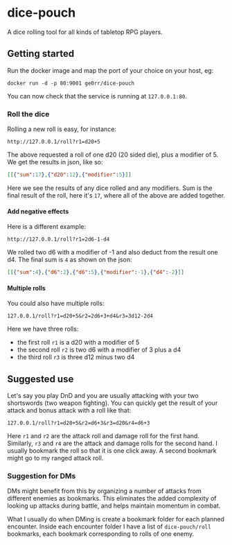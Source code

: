 # dice-pouch

A dice rolling tool for all kinds of tabletop RPG players.

## Getting started

Run the docker image and map the port of your choice on your host, eg:
```
docker run -d -p 80:9001 ge0rr/dice-pouch
```
You can now check that the service is running at `127.0.0.1:80`.

### Roll the dice
Rolling a new roll is easy, for instance:
```
http://127.0.0.1/roll?r1=d20+5
```
The above requested a roll of one d20 (20 sided die), plus a modifier of 5. 
We get the results in json, like so:
```json
[[{"sum":17},{"d20":12},{"modifier":5}]]
```
Here we see the results of any dice rolled and any modifiers.
Sum is the final result of the roll, here it's `17`, where all of the above are added together.

#### Add negative effects
Here is a different example:
```
http://127.0.0.1/roll?r1=2d6-1-d4
```
We rolled two d6 with a modifier of -1 and also deduct from the result one d4. The final sum is `4` as shown on the json:
```json
[[{"sum":4},{"d6":2},{"d6":5},{"modifier":-1},{"d4":-2}]]
```

#### Multiple rolls
You could also have multiple rolls:
```
127.0.0.1/roll?r1=d20+5&r2=2d6+3+d4&r3=3d12-2d4
```
Here we have three rolls:
* the first roll `r1` is a d20 with a modifier of 5
* the second roll `r2` is two d6 with a modifier of 3 plus a d4
* the third roll `r3` is three d12 minus two d4

## Suggested use
Let's say you play DnD and you are usually attacking with your two shortswords (two weapon fighting).
You can quickly get the result of your attack and bonus attack with a roll like that:
```
127.0.0.1/roll?r1=d20+5&r2=d6+3&r3=d20&r4=d6+3
```

Here `r1` and `r2` are the attack roll and damage roll for the first hand. Similarly, `r3` and `r4` are the attack and damage rolls for the second hand.
I usually bookmark the roll so that it is one click away. A second bookmark might go to my ranged attack roll.

### Suggestion for DMs
DMs might benefit from this by organizing a number of attacks from different enemies as bookmarks. 
This eliminates the added complexity of looking up attacks during battle, and helps maintain momentum in combat.

What I usually do when DMing is create a bookmark folder for each planned encounter. Inside each encounter folder I have a list of `dice-pouch/roll` bookmarks, each bookmark corresponding to rolls of one enemy.
